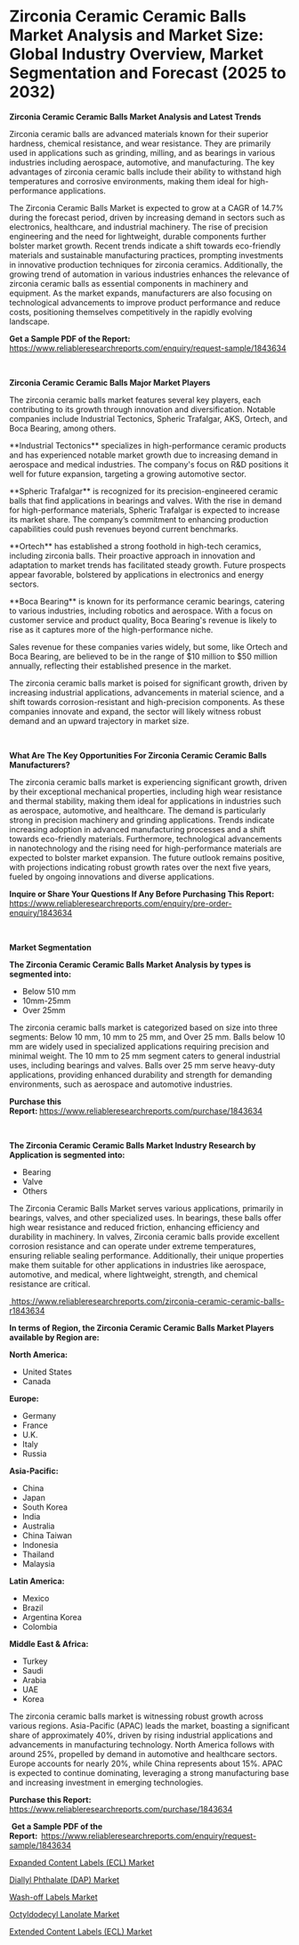 <p><h1>Zirconia Ceramic Ceramic Balls Market Analysis and Market Size: Global Industry Overview, Market Segmentation and Forecast (2025 to 2032)</h1></p><p><strong>Zirconia Ceramic Ceramic Balls Market Analysis and Latest Trends</strong></p>
<p><p>Zirconia ceramic balls are advanced materials known for their superior hardness, chemical resistance, and wear resistance. They are primarily used in applications such as grinding, milling, and as bearings in various industries including aerospace, automotive, and manufacturing. The key advantages of zirconia ceramic balls include their ability to withstand high temperatures and corrosive environments, making them ideal for high-performance applications.</p><p>The Zirconia Ceramic Balls Market is expected to grow at a CAGR of 14.7% during the forecast period, driven by increasing demand in sectors such as electronics, healthcare, and industrial machinery. The rise of precision engineering and the need for lightweight, durable components further bolster market growth. Recent trends indicate a shift towards eco-friendly materials and sustainable manufacturing practices, prompting investments in innovative production techniques for zirconia ceramics. Additionally, the growing trend of automation in various industries enhances the relevance of zirconia ceramic balls as essential components in machinery and equipment. As the market expands, manufacturers are also focusing on technological advancements to improve product performance and reduce costs, positioning themselves competitively in the rapidly evolving landscape.</p></p>
<p><strong>Get a Sample PDF of the Report:&nbsp;</strong> <a href="https://www.reliableresearchreports.com/enquiry/request-sample/1843634?utm_campaign=13&utm_medium=2&utm_source=Github&utm_content=ia&utm_term=03042025&utm_id=zirconia-ceramic-ceramic-balls">https://www.reliableresearchreports.com/enquiry/request-sample/1843634</a></p>
<p>&nbsp;</p>
<p><strong>Zirconia Ceramic Ceramic Balls Major Market Players</strong></p>
<p><p>The zirconia ceramic balls market features several key players, each contributing to its growth through innovation and diversification. Notable companies include Industrial Tectonics, Spheric Trafalgar, AKS, Ortech, and Boca Bearing, among others.</p><p>**Industrial Tectonics** specializes in high-performance ceramic products and has experienced notable market growth due to increasing demand in aerospace and medical industries. The company's focus on R&D positions it well for future expansion, targeting a growing automotive sector.</p><p>**Spheric Trafalgar** is recognized for its precision-engineered ceramic balls that find applications in bearings and valves. With the rise in demand for high-performance materials, Spheric Trafalgar is expected to increase its market share. The company’s commitment to enhancing production capabilities could push revenues beyond current benchmarks.</p><p>**Ortech** has established a strong foothold in high-tech ceramics, including zirconia balls. Their proactive approach in innovation and adaptation to market trends has facilitated steady growth. Future prospects appear favorable, bolstered by applications in electronics and energy sectors.</p><p>**Boca Bearing** is known for its performance ceramic bearings, catering to various industries, including robotics and aerospace. With a focus on customer service and product quality, Boca Bearing's revenue is likely to rise as it captures more of the high-performance niche.</p><p>Sales revenue for these companies varies widely, but some, like Ortech and Boca Bearing, are believed to be in the range of $10 million to $50 million annually, reflecting their established presence in the market.</p><p>The zirconia ceramic balls market is poised for significant growth, driven by increasing industrial applications, advancements in material science, and a shift towards corrosion-resistant and high-precision components. As these companies innovate and expand, the sector will likely witness robust demand and an upward trajectory in market size.</p></p>
<p>&nbsp;</p>
<p><strong>What Are The Key Opportunities For Zirconia Ceramic Ceramic Balls Manufacturers?</strong></p>
<p><p>The zirconia ceramic balls market is experiencing significant growth, driven by their exceptional mechanical properties, including high wear resistance and thermal stability, making them ideal for applications in industries such as aerospace, automotive, and healthcare. The demand is particularly strong in precision machinery and grinding applications. Trends indicate increasing adoption in advanced manufacturing processes and a shift towards eco-friendly materials. Furthermore, technological advancements in nanotechnology and the rising need for high-performance materials are expected to bolster market expansion. The future outlook remains positive, with projections indicating robust growth rates over the next five years, fueled by ongoing innovations and diverse applications.</p></p>
<p><strong>Inquire or Share Your Questions If Any Before Purchasing This Report:</strong> <a href="https://www.reliableresearchreports.com/enquiry/pre-order-enquiry/1843634?utm_campaign=13&utm_medium=2&utm_source=Github&utm_content=ia&utm_term=03042025&utm_id=zirconia-ceramic-ceramic-balls">https://www.reliableresearchreports.com/enquiry/pre-order-enquiry/1843634</a></p>
<p>&nbsp;</p>
<p><strong>Market Segmentation</strong></p>
<p><strong>The Zirconia Ceramic Ceramic Balls Market Analysis by types is segmented into:</strong></p>
<p><ul><li>Below 510 mm</li><li>10mm-25mm</li><li>Over 25mm</li></ul></p>
<p><p>The zirconia ceramic balls market is categorized based on size into three segments: Below 10 mm, 10 mm to 25 mm, and Over 25 mm. Balls below 10 mm are widely used in specialized applications requiring precision and minimal weight. The 10 mm to 25 mm segment caters to general industrial uses, including bearings and valves. Balls over 25 mm serve heavy-duty applications, providing enhanced durability and strength for demanding environments, such as aerospace and automotive industries.</p></p>
<p><strong>Purchase this Report:&nbsp;</strong><a href="https://www.reliableresearchreports.com/purchase/1843634?utm_campaign=13&utm_medium=2&utm_source=Github&utm_content=ia&utm_term=03042025&utm_id=zirconia-ceramic-ceramic-balls">https://www.reliableresearchreports.com/purchase/1843634</a></p>
<p>&nbsp;</p>
<p><strong>The Zirconia Ceramic Ceramic Balls Market Industry Research by Application is segmented into:</strong></p>
<p><ul><li>Bearing</li><li>Valve</li><li>Others</li></ul></p>
<p><p>The Zirconia Ceramic Balls Market serves various applications, primarily in bearings, valves, and other specialized uses. In bearings, these balls offer high wear resistance and reduced friction, enhancing efficiency and durability in machinery. In valves, Zirconia ceramic balls provide excellent corrosion resistance and can operate under extreme temperatures, ensuring reliable sealing performance. Additionally, their unique properties make them suitable for other applications in industries like aerospace, automotive, and medical, where lightweight, strength, and chemical resistance are critical.</p></p>
<p><a href="https://www.reliableresearchreports.com/zirconia-ceramic-ceramic-balls-r1843634?utm_campaign=13&utm_medium=2&utm_source=Github&utm_content=ia&utm_term=03042025&utm_id=zirconia-ceramic-ceramic-balls">&nbsp;https://www.reliableresearchreports.com/zirconia-ceramic-ceramic-balls-r1843634</a></p>
<p><strong>In terms of Region, the Zirconia Ceramic Ceramic Balls Market Players available by Region are:</strong></p>
<p>
    <p> <strong> North America: </strong>
        <ul>
            <li>United States</li>
            <li>Canada</li>
        </ul>
        </p> 
    <p> <strong> Europe: </strong>
        <ul>
            <li>Germany</li>
            <li>France</li>
            <li>U.K.</li>
            <li>Italy</li>
            <li>Russia</li>
        </ul>
        </p> 
    <p> <strong> Asia-Pacific: </strong>
        <ul>
            <li>China</li>
            <li>Japan</li>
            <li>South Korea</li>
            <li>India</li>
            <li>Australia</li>
            <li>China Taiwan</li>
            <li>Indonesia</li>
            <li>Thailand</li>
            <li>Malaysia</li>
        </ul>
        </p> 
    <p> <strong> Latin America: </strong>
        <ul>
            <li>Mexico</li>
            <li>Brazil</li>
            <li>Argentina Korea</li>
            <li>Colombia</li>
        </ul>
        </p> 
    <p> <strong> Middle East & Africa: </strong>
        <ul>
            <li>Turkey</li>
            <li>Saudi</li>
            <li>Arabia</li>
            <li>UAE</li>
            <li>Korea</li>
        </ul>
    </p>
    </p>
<p><p>The zirconia ceramic balls market is witnessing robust growth across various regions. Asia-Pacific (APAC) leads the market, boasting a significant share of approximately 40%, driven by rising industrial applications and advancements in manufacturing technology. North America follows with around 25%, propelled by demand in automotive and healthcare sectors. Europe accounts for nearly 20%, while China represents about 15%. APAC is expected to continue dominating, leveraging a strong manufacturing base and increasing investment in emerging technologies.</p></p>
<p><strong>Purchase this Report: </strong><a href="https://www.reliableresearchreports.com/purchase/1843634?utm_campaign=13&utm_medium=2&utm_source=Github&utm_content=ia&utm_term=03042025&utm_id=zirconia-ceramic-ceramic-balls">https://www.reliableresearchreports.com/purchase/1843634</a></p>
<p>&nbsp;<strong>Get a Sample PDF of the Report:&nbsp;&nbsp;</strong><a href="https://www.reliableresearchreports.com/enquiry/request-sample/1843634?utm_campaign=13&utm_medium=2&utm_source=Github&utm_content=ia&utm_term=03042025&utm_id=zirconia-ceramic-ceramic-balls">https://www.reliableresearchreports.com/enquiry/request-sample/1843634</a></p>
<p><strong></strong></p>
<p><p><a href="https://github.com/tafuaraasswn/Market-Research-Report-List-1/blob/main/expanded-content-labels-ecl-market.md?utm_campaign=13&utm_medium=2&utm_source=Github&utm_content=ia&utm_term=03042025&utm_id=zirconia-ceramic-ceramic-balls">Expanded Content Labels (ECL) Market</a></p><p><a href="https://github.com/donsonjupa/Market-Research-Report-List-1/blob/main/diallyl-phthalate-dap-market.md?utm_campaign=13&utm_medium=2&utm_source=Github&utm_content=ia&utm_term=03042025&utm_id=zirconia-ceramic-ceramic-balls">Diallyl Phthalate (DAP) Market</a></p><p><a href="https://github.com/welidaeisya/Market-Research-Report-List-1/blob/main/wash-off-labels-market.md?utm_campaign=13&utm_medium=2&utm_source=Github&utm_content=ia&utm_term=03042025&utm_id=zirconia-ceramic-ceramic-balls">Wash-off Labels Market</a></p><p><a href="https://github.com/zhininzacher/Market-Research-Report-List-1/blob/main/octyldodecyl-lanolate-market.md?utm_campaign=13&utm_medium=2&utm_source=Github&utm_content=ia&utm_term=03042025&utm_id=zirconia-ceramic-ceramic-balls">Octyldodecyl Lanolate Market</a></p><p><a href="https://github.com/anesimazikpd/Market-Research-Report-List-1/blob/main/extended-content-labels-ecl-market.md?utm_campaign=13&utm_medium=2&utm_source=Github&utm_content=ia&utm_term=03042025&utm_id=zirconia-ceramic-ceramic-balls">Extended Content Labels (ECL) Market</a></p></p>